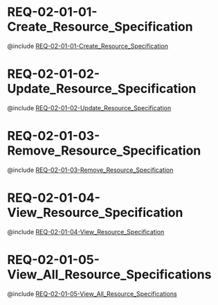 <!--
    ATTENTION: This file was generated via gradle!
               Do NOT manually edit this file! Any such changes will be overwritten!
-->

# REQ-02-01-01-Create_Resource_Specification

@include [REQ-02-01-01-Create_Resource_Specification](REQ-02-01-01-Create_Resource_Specification.md)

# REQ-02-01-02-Update_Resource_Specification

@include [REQ-02-01-02-Update_Resource_Specification](REQ-02-01-02-Update_Resource_Specification.md)

# REQ-02-01-03-Remove_Resource_Specification

@include [REQ-02-01-03-Remove_Resource_Specification](REQ-02-01-03-Remove_Resource_Specification.md)

# REQ-02-01-04-View_Resource_Specification

@include [REQ-02-01-04-View_Resource_Specification](REQ-02-01-04-View_Resource_Specification.md)

# REQ-02-01-05-View_All_Resource_Specifications

@include [REQ-02-01-05-View_All_Resource_Specifications](REQ-02-01-05-View_All_Resource_Specifications.md)
